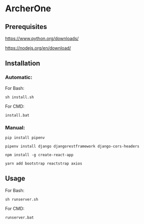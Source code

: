# ArcherOne

## Prerequisites

https://www.python.org/downloads/

https://nodejs.org/en/download/

## Installation

### Automatic:

For Bash:

`sh install.sh`

For CMD:

`install.bat`

### Manual:

`pip install pipenv`

`pipenv install django djangorestframework django-cors-headers`

`npm install -g create-react-app`

`yarn add bootstrap reactstrap axios`

## Usage

For Bash:

`sh runserver.sh`

For CMD:

`runserver.bat`
